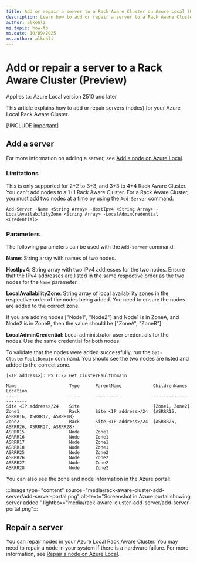 ```yaml
---
title: Add or repair a server to a Rack Aware Cluster on Azure Local (Preview)
description: Learn how to add or repair a server to a Rack Aware Cluster on Azure Local (Preview).
author: alkohli
ms.topic: how-to
ms.date: 10/09/2025
ms.author: alkohli
---
```


# Add or repair a server to a Rack Aware Cluster (Preview)

Applies to: Azure Local version 2510 and later

This article explains how to add or repair servers (nodes) for your Azure Local Rack Aware Cluster.


[!INCLUDE [important](../includes/hci-preview.md)]

## Add a server

For more information on adding a server, see [Add a node on Azure Local](../manage/add-server.md).

### Limitations

This is only supported for 2+2 to 3+3, and 3+3 to 4+4 Rack Aware Cluster. You can't add nodes to a 1+1 Rack Aware Cluster. For a Rack Aware Cluster, you must add two nodes at a time by using the `Add-Server` command:

```azurecli
Add-Server -Name <String Array> -HostIpv4 <String Array> -LocalAvailabilityZone <String Array> -LocalAdminCredential <Credential>
```

### Parameters

The following parameters can be used with the `Add-server` command:

**Name**: String array with names of two nodes.  

**HostIpv4**: String array with two IPv4 addresses for the two nodes. Ensure that the IPv4 addresses are listed in the same respective order as the two nodes for the `Name` parameter.

**LocalAvailabilityZone**: String array of local availability zones in the respective order of the nodes being added. You need to ensure the nodes are added to the correct zone.  

If you are adding nodes ["Node1", "Node2"] and Node1 is in ZoneA, and Node2 is in ZoneB, then the value should be ["ZoneA", "ZoneB"].

**LocalAdminCredential**: Local administrator user credentials for the nodes. Use the same credential for both nodes.

To validate that the nodes were added successfully, run the `Get-ClusterFaultDomain` command. You should see the two nodes are listed and added to the correct zone.

```output
[<IP address>]: PS C:\> Get ClusterFaultDomain

Name                    Type      ParentName            ChildrenNames   Location
----                    ----      ----------            -------------   --------
Site <IP address>/24	Site                            {Zone1, Zone2}
Zone1	                Rack	  Site <IP address>/24	{ASRRR15, ASRRR16, ASRRR17, ASRRR18}	
Zone2	                Rack	  Site <IP address>/24	{ASRRR25, ASRRR26, ASRRR27, ASRRR28}
ASRRR15       	        Node	  Zone1
ASRRR16	                Node	  Zone1
ASRRR17	                Node	  Zone1
ASRRR18	                Node	  Zone1
ASRRR25	                Node	  Zone2
ASRRR26	                Node	  Zone2
ASRRR27	                Node	  Zone2
ASRRR28	                Node	  Zone2
```
You can also see the zone and node information in the Azure portal:

:::image type="content" source="media/rack-aware-cluster-add-server/add-server-portal.png" alt-text="Screenshot in Azure portal showing server added." lightbox="media/rack-aware-cluster-add-server/add-server-portal.png":::

## Repair a server

You can repair nodes in your Azure Local Rack Aware Cluster. You may need to repair a node in your system if there is a hardware failure. For more information, see [Repair a node on Azure Local](../manage/repair-server.md).


